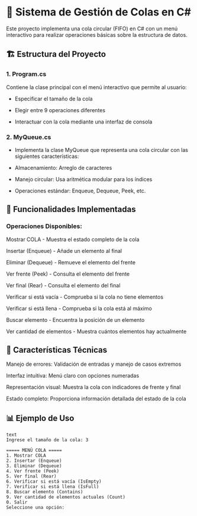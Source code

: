 # 📂 Sistema de Gestión de Colas en C#

Este proyecto implementa una cola circular (FIFO) en C# con un menú interactivo para realizar operaciones básicas sobre la estructura de datos.

## 🏗️ Estructura del Proyecto
### 1. Program.cs

Contiene la clase principal con el menú interactivo que permite al usuario:

- Especificar el tamaño de la cola

- Elegir entre 9 operaciones diferentes

- Interactuar con la cola mediante una interfaz de consola


### 2. MyQueue.cs
- Implementa la clase MyQueue que representa una cola circular con las siguientes características:

- Almacenamiento: Arreglo de caracteres

- Manejo circular: Usa aritmética modular para los índices

- Operaciones estándar: Enqueue, Dequeue, Peek, etc.

## 🎯 Funcionalidades Implementadas
### Operaciones Disponibles:
Mostrar COLA - Muestra el estado completo de la cola

Insertar (Enqueue) - Añade un elemento al final

Eliminar (Dequeue) - Remueve el elemento del frente

Ver frente (Peek) - Consulta el elemento del frente

Ver final (Rear) - Consulta el elemento del final

Verificar si está vacía - Comprueba si la cola no tiene elementos

Verificar si está llena - Comprueba si la cola está al máximo

Buscar elemento - Encuentra la posición de un elemento

Ver cantidad de elementos - Muestra cuántos elementos hay actualmente

## 🔧 Características Técnicas
Manejo de errores: Validación de entradas y manejo de casos extremos

Interfaz intuitiva: Menú claro con opciones numeradas

Representación visual: Muestra la cola con indicadores de frente y final

Estado completo: Proporciona información detallada del estado de la cola

## 📊 Ejemplo de Uso
```
text
Ingrese el tamaño de la cola: 3

===== MENÚ COLA =====
1. Mostrar COLA
2. Insertar (Enqueue)
3. Eliminar (Dequeue)
4. Ver frente (Peek)
5. Ver final (Rear)
6. Verificar si está vacía (IsEmpty)
7. Verificar si está llena (IsFull)
8. Buscar elemento (Contains)
9. Ver cantidad de elementos actuales (Count)
0. Salir
Seleccione una opción: 
```
